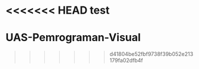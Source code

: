 <<<<<<< HEAD
test
=======
# UAS-Pemrograman-Visual
>>>>>>> d41804be52fbf9738f39b052e213179fa02dfb4f
